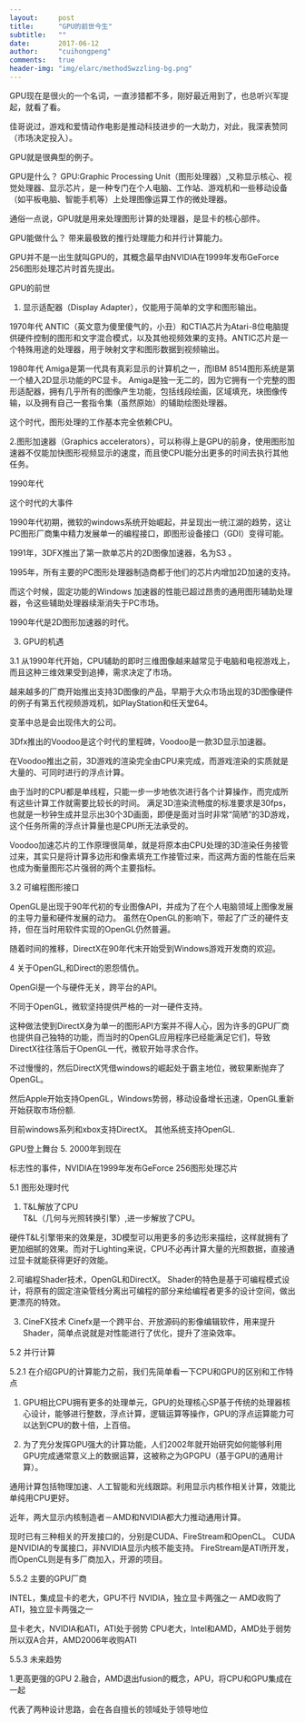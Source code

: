 ```yaml
---
layout:     post    
title:      "GPU的前世今生"    
subtitle:   ""          
date:       2017-06-12            
author:     "cuihongpeng"                      
comments:	true
header-img: "img/elarc/methodSwzzling-bg.png"
---
```


GPU现在是很火的一个名词，一直涉猎都不多，刚好最近用到了，也总听兴军提起，就看了看。

佳哥说过，游戏和爱情动作电影是推动科技进步的一大助力，对此，我深表赞同（市场决定投入）。

GPU就是很典型的例子。

GPU是什么？
GPU:Graphic Processing Unit（图形处理器）,又称显示核心、视觉处理器、显示芯片，是一种专门在个人电脑、工作站、游戏机和一些移动设备（如平板电脑、智能手机等）上处理图像运算工作的微处理器。

通俗一点说，GPU就是用来处理图形计算的处理器，是显卡的核心部件。

GPU能做什么？
带来最极致的推行处理能力和并行计算能力。

GPU并不是一出生就叫GPU的，其概念最早由NVIDIA在1999年发布GeForce 256图形处理芯片时首先提出。

GPU的前世

1. 显示适配器（Display Adapter），仅能用于简单的文字和图形输出。

1970年代
ANTIC（英文意为傻里傻气的，小丑）和CTIA芯片为Atari-8位电脑提供硬件控制的图形和文字混合模式，以及其他视频效果的支持。ANTIC芯片是一个特殊用途的处理器，用于映射文字和图形数据到视频输出。

1980年代
Amiga是第一代具有真彩显示的计算机之一，而IBM 8514图形系统是第一个植入2D显示功能的PC显卡。
Amiga是独一无二的，因为它拥有一个完整的图形适配器，拥有几乎所有的图像产生功能，包括线段绘画，区域填充，块图像传输，以及拥有自己一套指令集（虽然原始）的辅助绘图处理器。

这个时代，图形处理的工作基本完全依赖CPU。

2.图形加速器（Graphics accelerators），可以称得上是GPU的前身，使用图形加速器不仅能加快图形视频显示的速度，而且使CPU能分出更多的时间去执行其他任务。

1990年代

这个时代的大事件

1990年代初期，微软的windows系统开始崛起，并呈现出一统江湖的趋势，这让PC图形厂商集中精力发展单一的编程接口，即图形设备接口（GDI）变得可能。

1991年，3DFX推出了第一款单芯片的2D图像加速器，名为S3 。

1995年，所有主要的PC图形处理器制造商都于他们的芯片内增加2D加速的支持。

而这个时候，固定功能的Windows 加速器的性能已超过昂贵的通用图形辅助处理器，令这些辅助处理器续渐消失于PC市场。

1990年代是2D图形加速器的时代。

3. GPU的机遇

3.1 从1990年代开始，CPU辅助的即时三维图像越来越常见于电脑和电视游戏上，而且这种三维效果受到追捧，需求决定了市场。

越来越多的厂商开始推出支持3D图像的产品，早期于大众市场出现的3D图像硬件的例子有第五代视频游戏机，如PlayStation和任天堂64。

变革中总是会出现伟大的公司。

3Dfx推出的Voodoo是这个时代的里程碑，Voodoo是一款3D显示加速器。

在Voodoo推出之前，3D游戏的渲染完全由CPU来完成，而游戏渲染的实质就是大量的、可同时进行的浮点计算。

由于当时的CPU都是单线程，只能一步一步地依次进行各个计算操作，而完成所有这些计算工作就需要比较长的时间。
满足3D渲染流畅度的标准要求是30fps，也就是一秒钟生成并显示出30个3D画面，即便是面对当时非常“简陋”的3D游戏，这个任务所需的浮点计算量也是CPU所无法承受的。

Voodoo加速芯片的工作原理很简单，就是将原本由CPU处理的3D渲染任务接管过来，其实只是将计算多边形和像素填充工作接管过来，而这两方面的性能在后来也成为衡量图形芯片强弱的两个主要指标。

3.2 可编程图形接口

OpenGL是出现于90年代初的专业图像API，并成为了在个人电脑领域上图像发展的主导力量和硬件发展的动力。
虽然在OpenGL的影响下，带起了广泛的硬件支持，但在当时用软件实现的OpenGL仍然普遍。

随着时间的推移，DirectX在90年代末开始受到Windows游戏开发商的欢迎。

4 关于OpenGL,和Direct的恩怨情仇。

OpenGl是一个与硬件无关，跨平台的API。

不同于OpenGL，微软坚持提供严格的一对一硬件支持。

这种做法使到DirectX身为单一的图形API方案并不得人心，因为许多的GPU厂商也提供自己独特的功能，而当时的OpenGL应用程序已经能满足它们，导致DirectX往往落后于OpenGL一代，微软开始寻求合作。

不过慢慢的，然后DirectX凭借windows的崛起处于霸主地位，微软果断抛弃了OpenGL。

然后Apple开始支持OpenGL，Windows势弱，移动设备增长迅速，OpenGL重新开始获取市场份额.

目前windows系列和xbox支持DirectX。
其他系统支持OpenGL.

GPU登上舞台
5. 2000年到现在

标志性的事件，NVIDIA在1999年发布GeForce 256图形处理芯片

5.1 图形处理时代

1. T&L解放了CPU  
T&L（几何与光照转换引擎）,进一步解放了CPU。

硬件T&L引擎带来的效果是，3D模型可以用更多的多边形来描绘，这样就拥有了更加细腻的效果。而对于Lighting来说，CPU不必再计算大量的光照数据，直接通过显卡就能获得更好的效能。

2.可编程Shader技术，OpenGL和DirectX。
Shader的特色是基于可编程模式设计，将原有的固定渲染管线分离出可编程的部分来给编程者更多的设计空间，做出更漂亮的特效。

3. CineFX技术
Cinefx是一个跨平台、开放源码的影像编辑软件，用来提升Shader，简单点说就是对性能进行了优化，提升了渲染效率。


5.2 并行计算

5.2.1 在介绍GPU的计算能力之前，我们先简单看一下CPU和GPU的区别和工作特点



1. GPU相比CPU拥有更多的处理单元，GPU的处理核心SP基于传统的处理器核心设计，能够进行整数，浮点计算，逻辑运算等操作，GPU的浮点运算能力可以达到CPU的数十倍，上百倍。

2. 为了充分发挥GPU强大的计算功能，人们2002年就开始研究如何能够利用GPU完成通常意义上的数据运算，这被称之为GPGPU（基于GPU的通用计算）。

通用计算包括物理加速、人工智能和光线跟踪。利用显示内核作相关计算，效能比单纯用CPU更好。

近年，两大显示内核制造者－AMD和NVIDIA都大力推动通用计算。

现时已有三种相关的开发接口的，分别是CUDA、FireStream和OpenCL。
CUDA是NVIDIA的专属接口，非NVIDIA显示内核不能支持。
FireStream是ATI所开发，而OpenCL则是有多厂商加入，开源的项目。


5.5.2 主要的GPU厂商

INTEL，集成显卡的老大，GPU不行
NVIDIA，独立显卡两强之一
AMD收购了ATI，独立显卡两强之一


显卡老大，NVIDIA和ATI，ATI处于弱势
CPU老大，Intel和AMD，AMD处于弱势
所以双A合并，AMD2006年收购ATI

5.5.3 未来趋势

1.更高更强的GPU
2.融合，AMD退出fusion的概念，APU，将CPU和GPU集成在一起

代表了两种设计思路，会在各自擅长的领域处于领导地位

